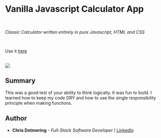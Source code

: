 # Vanilla Javascript Calculator App

<br>

_Classic Calculator written entirely in pure Javascript, HTML and CSS_

<br>

Use it [here](https://andysterks.github.io/JS-Tetris)

<br>

<image src="calculator.png">

## Summary

This was a good test of your ability to think logically. It was fun to build. I learned how to keep my code DRY and how to use the single responsibility principle when making functions. 

## Author

* **Chris Detmering** - *Full-Stack Software Developer*  | [LinkedIn](https://www.linkedin.com/in/chris-detmering-1b8b9851/)
